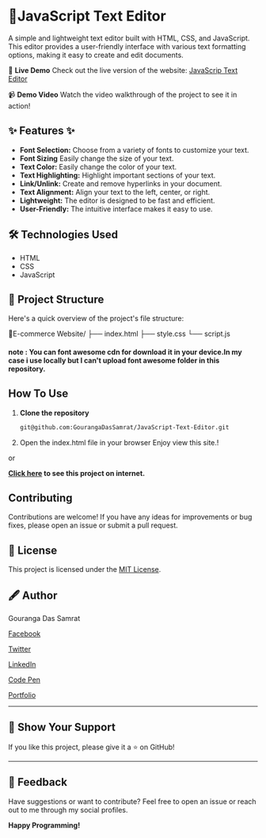 #  📝JavaScript Text Editor


A simple and lightweight text editor built with HTML, CSS, and JavaScript. This editor provides a user-friendly interface with various text formatting options, making it easy to create and edit documents.

🌟 **Live Demo**
Check out the live version of the website: [JavaScrip Text Editor](https://javascripttexteditorbygouranga.tiiny.site/)

📹 **Demo Video**
Watch the video walkthrough of the project to see it in action!

## ✨ Features ✨

*   **Font Selection:** Choose from a variety of fonts to customize your text.
*   **Font Sizing** Easily change the size of your text.
*   **Text Color:** Easily change the color of your text.
*   **Text Highlighting:** Highlight important sections of your text.
*   **Link/Unlink:** Create and remove hyperlinks in your document.
*   **Text Alignment:** Align your text to the left, center, or right.
*   **Lightweight:** The editor is designed to be fast and efficient.
*   **User-Friendly:** The intuitive interface makes it easy to use.

## ️🛠️ Technologies Used ️

*   HTML
*   CSS
*   JavaScript

## 📂 Project Structure

Here's a quick overview of the project's file structure:

📂E-commerce Website/
├── index.html
├── style.css
└── script.js

#### note : You can font awesome cdn for download it in your device.In my case i use locally but I can't upload font awesome folder in this repository.

## How To Use

1. **Clone the repository**
   ```bash
   git@github.com:GourangaDasSamrat/JavaScript-Text-Editor.git
2. Open the index.html file in your browser
Enjoy view this site.!

or

**[Click here](https://javascripttexteditorbygouranga.tiiny.site/) to see this project on internet.**

##  Contributing

Contributions are welcome! If you have any ideas for improvements or bug fixes, please open an issue or submit a pull request.

## 📰 License

This project is licensed under the [MIT License](https://opensource.org/licenses/MIT).

## 🖋️ Author

Gouranga Das Samrat

[Facebook](https://www.facebook.com/gourangadassamrat)

[Twitter](https://x.com/gouranga_khulna)

[LinkedIn](https://bd.linkedin.com/in/gouranga-das-samrat-330311294)

[Code Pen](https://codepen.io/gouranga-das-samrat)

[Portfolio](https://gourangadassamrat.my.canva.site/)



---

## 🌟 Show Your Support

If you like this project, please give it a ⭐ on GitHub!


---
## 📢 Feedback

Have suggestions or want to contribute? Feel free to open an issue or reach out to me through my social profiles.

**Happy Programming!**
